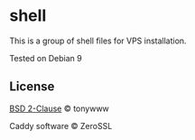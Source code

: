 # shell
This is a group of shell files for VPS installation.

Tested on Debian 9

## License
[BSD 2-Clause](LICENSE.txt) © tonywww

Caddy software © ZeroSSL
